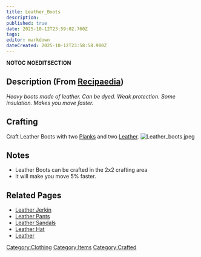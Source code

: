 ```yaml
---
title: Leather_Boots
description: 
published: true
date: 2025-10-12T23:59:02.760Z
tags: 
editor: markdown
dateCreated: 2025-10-12T23:58:58.900Z
---
```


__NOTOC__ __NOEDITSECTION__

## Description (From [Recipaedia](Recipaedia "wikilink"))

*Heavy boots made of leather. Can be dyed. Weak protection. Some
insulation. Makes you move faster.*

## Crafting

Craft Leather Boots with two [Planks](Planks "wikilink") and two
[Leather](Leather "wikilink"). ![Leather_boots.jpeg](Leather_boots.jpeg
"Leather_boots.jpeg")

## Notes

  - Leather Boots can be crafted in the 2x2 crafting area
  - It will make you move 5% faster.

## Related Pages

  - [Leather Jerkin](Leather_Jerkin "wikilink")
  - [Leather Pants](Leather_Pants "wikilink")
  - [Leather Sandals](Leather_Sandals "wikilink")
  - [Leather Hat](Leather_Hat "wikilink")
  - [Leather](Leather "wikilink")

[Category:Clothing](Category:Clothing "wikilink")
[Category:Items](Category:Items "wikilink")
[Category:Crafted](Category:Crafted "wikilink")